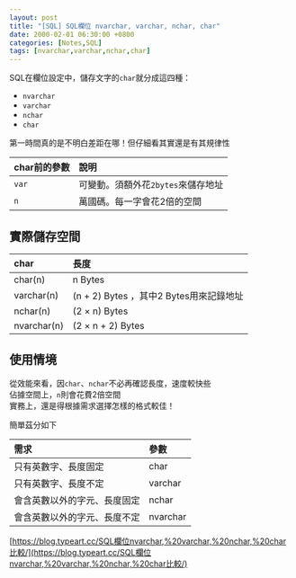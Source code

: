 ```yaml
---
layout: post
title: "[SQL] SQL欄位 nvarchar, varchar, nchar, char"
date: 2000-02-01 06:30:00 +0800
categories: [Notes,SQL]
tags: [nvarchar,varchar,nchar,char]
---
```



SQL在欄位設定中，儲存文字的`char`就分成這四種：

- `nvarchar`
- `varchar`
- `nchar`
- `char`

第一時間真的是不明白差距在哪！但仔細看其實還是有其規律性

|char前的參數|說明|
|:----|:---|
|`var`|可變動。須額外花`2bytes`來儲存地址|
|`n`|萬國碼。每一字會花2倍的空間|

## 實際儲存空間

|char|長度|
|:----|:---|
|char(n)|n Bytes|
|varchar(n)|(n + 2) Bytes ，其中2 Bytes用來記錄地址|
|nchar(n)|(2 × n) Bytes|
|nvarchar(n)|(2 × n + 2) Bytes|

## 使用情境

從效能來看，因`char`、`nchar`不必再確認長度，速度較快些     
佔據空間上，`n`則會花費2倍空間        
實務上，還是得根據需求選擇怎樣的格式較佳！      

簡單茲分如下        

|需求|參數|
|:----|:---|
|只有英數字、長度固定|char|
|只有英數字、長度不定|varchar|
|會含英數以外的字元、長度固定|nchar|
|會含英數以外的字元、長度不定|nvarchar|


[https://blog.typeart.cc/SQL欄位nvarchar,%20varchar,%20nchar,%20char比較/](https://blog.typeart.cc/SQL欄位nvarchar,%20varchar,%20nchar,%20char比較/)